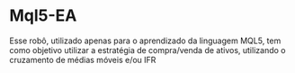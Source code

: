 # Mql5-EA

Esse robô, utilizado apenas para o aprendizado da linguagem MQL5, tem como objetivo utilizar a estratégia de compra/venda de ativos, utilizando o cruzamento de médias móveis e/ou IFR
